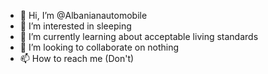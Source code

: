 - 👋 Hi, I’m @Albanianautomobile
- 👀 I’m interested in sleeping
- 🌱 I’m currently learning about acceptable living standards
- 💞️ I’m looking to collaborate on nothing
- 📫 How to reach me (Don't)

<!---
Albanianautomobile/Albanianautomobile is a ✨ special ✨ repository because its `README.md` (this file) appears on your GitHub profile.
You can click the Preview link to take a look at your changes.
--->
